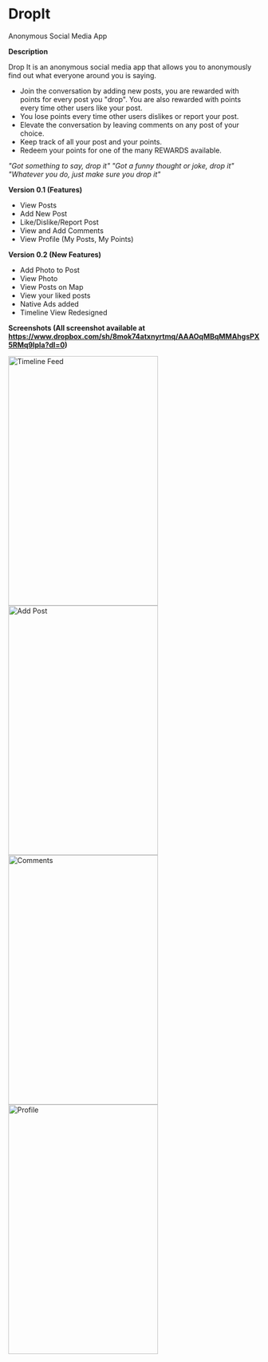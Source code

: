 # DropIt
Anonymous Social Media App

<b>Description</b>

Drop It is an anonymous social media app that allows you to anonymously find out what everyone around you is saying.
<ul>
  <li>Join the conversation by adding new posts, you are rewarded with points for every post you "drop". You are also rewarded with points every time other users like your post.</li>
  <li>You lose points every time other users dislikes or report your post.</li>
  <li>Elevate the conversation by leaving comments on any post of your choice.</li>
  <li>Keep track of all your post and your points.</li>
  <li>Redeem your points for one of the many REWARDS available.</li>
</ul>
<i>
"Got something to say, drop it"
"Got a funny thought or joke, drop it"
"Whatever you do, just make sure you drop it"
</i>

<b>Version 0.1 (Features)</b>
<ul>
  <li>View Posts</li>
  <li>Add New Post</li>
  <li>Like/Dislike/Report Post</li>
  <li>View and Add Comments</li>
  <li>View Profile (My Posts, My Points)</li>
</ul>

<b>Version 0.2 (New Features)</b>
<ul>
  <li>Add Photo to Post</li>
  <li>View Photo</li>
  <li>View Posts on Map</li>
  <li>View your liked posts</li>
  <li>Native Ads added</li>
  <li>Timeline View Redesigned</li>
</ul>


<b>Screenshots (All screenshot available at https://www.dropbox.com/sh/8mok74atxnyrtmq/AAAOqMBqMMAhgsPX5RMq9IpIa?dl=0)</b> 

<img src="https://github.com/d08115858/DropIt/blob/master/Screenshot/Version%200.2/App%20Store/4%20(640%20x%201096)/Timeline(4).png" alt="Timeline Feed" height="500" width="300" align="left">

<img src="https://github.com/d08115858/DropIt/blob/master/Screenshot/Version%200.2/App%20Store/4%20(640%20x%201096)/NewPost(4).png" alt="Add Post" height="500" width="300" align="left">

<img src="https://github.com/d08115858/DropIt/blob/master/Screenshot/Version%200.1/App%20Store/4%20(640%20x%201096)/Comments(4).png" alt="Comments" height="500" width="300" align="left">

<img src="https://github.com/d08115858/DropIt/blob/master/Screenshot/Version%200.1/App%20Store/4%20(640%20x%201096)/Profile(4).png" alt="Profile" height="500" width="300" align="left">


